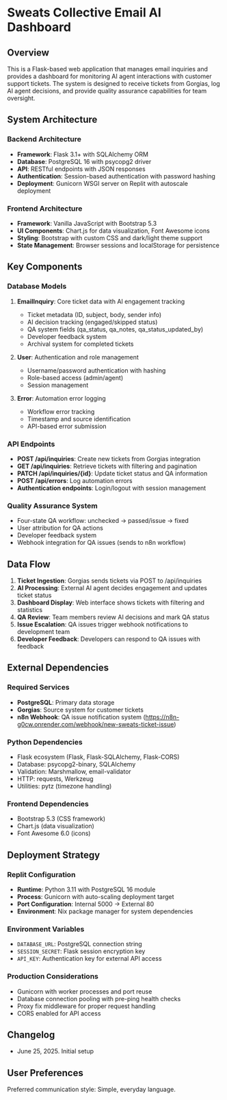 # Sweats Collective Email AI Dashboard

## Overview

This is a Flask-based web application that manages email inquiries and provides a dashboard for monitoring AI agent interactions with customer support tickets. The system is designed to receive tickets from Gorgias, log AI agent decisions, and provide quality assurance capabilities for team oversight.

## System Architecture

### Backend Architecture
- **Framework**: Flask 3.1+ with SQLAlchemy ORM
- **Database**: PostgreSQL 16 with psycopg2 driver
- **API**: RESTful endpoints with JSON responses
- **Authentication**: Session-based authentication with password hashing
- **Deployment**: Gunicorn WSGI server on Replit with autoscale deployment

### Frontend Architecture
- **Framework**: Vanilla JavaScript with Bootstrap 5.3
- **UI Components**: Chart.js for data visualization, Font Awesome icons
- **Styling**: Bootstrap with custom CSS and dark/light theme support
- **State Management**: Browser sessions and localStorage for persistence

## Key Components

### Database Models
1. **EmailInquiry**: Core ticket data with AI engagement tracking
   - Ticket metadata (ID, subject, body, sender info)
   - AI decision tracking (engaged/skipped status)
   - QA system fields (qa_status, qa_notes, qa_status_updated_by)
   - Developer feedback system
   - Archival system for completed tickets

2. **User**: Authentication and role management
   - Username/password authentication with hashing
   - Role-based access (admin/agent)
   - Session management

3. **Error**: Automation error logging
   - Workflow error tracking
   - Timestamp and source identification
   - API-based error submission

### API Endpoints
- **POST /api/inquiries**: Create new tickets from Gorgias integration
- **GET /api/inquiries**: Retrieve tickets with filtering and pagination
- **PATCH /api/inquiries/{id}**: Update ticket status and QA information
- **POST /api/errors**: Log automation errors
- **Authentication endpoints**: Login/logout with session management

### Quality Assurance System
- Four-state QA workflow: unchecked → passed/issue → fixed
- User attribution for QA actions
- Developer feedback system
- Webhook integration for QA issues (sends to n8n workflow)

## Data Flow

1. **Ticket Ingestion**: Gorgias sends tickets via POST to /api/inquiries
2. **AI Processing**: External AI agent decides engagement and updates ticket status
3. **Dashboard Display**: Web interface shows tickets with filtering and statistics
4. **QA Review**: Team members review AI decisions and mark QA status
5. **Issue Escalation**: QA issues trigger webhook notifications to development team
6. **Developer Feedback**: Developers can respond to QA issues with feedback

## External Dependencies

### Required Services
- **PostgreSQL**: Primary data storage
- **Gorgias**: Source system for customer tickets
- **n8n Webhook**: QA issue notification system (https://n8n-g0cw.onrender.com/webhook/new-sweats-ticket-issue)

### Python Dependencies
- Flask ecosystem (Flask, Flask-SQLAlchemy, Flask-CORS)
- Database: psycopg2-binary, SQLAlchemy
- Validation: Marshmallow, email-validator
- HTTP: requests, Werkzeug
- Utilities: pytz (timezone handling)

### Frontend Dependencies
- Bootstrap 5.3 (CSS framework)
- Chart.js (data visualization)
- Font Awesome 6.0 (icons)

## Deployment Strategy

### Replit Configuration
- **Runtime**: Python 3.11 with PostgreSQL 16 module
- **Process**: Gunicorn with auto-scaling deployment target
- **Port Configuration**: Internal 5000 → External 80
- **Environment**: Nix package manager for system dependencies

### Environment Variables
- `DATABASE_URL`: PostgreSQL connection string
- `SESSION_SECRET`: Flask session encryption key
- `API_KEY`: Authentication key for external API access

### Production Considerations
- Gunicorn with worker processes and port reuse
- Database connection pooling with pre-ping health checks
- Proxy fix middleware for proper request handling
- CORS enabled for API access

## Changelog
- June 25, 2025. Initial setup

## User Preferences

Preferred communication style: Simple, everyday language.